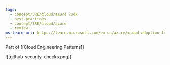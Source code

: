 ```yaml
---
tags:
  - concept/SRE/cloud/azure /sdk
  - best-practices
  - concept/SRE/cloud/azure
  - review
ms-learn-url: https://learn.microsoft.com/en-us/azure/cloud-adoption-framework/scenarios/github-velocity/#cloud-pattern-components-and-best-practices
---
```

Part of [[Cloud Engineering Patterns]]

![[github-security-checks.png]]
